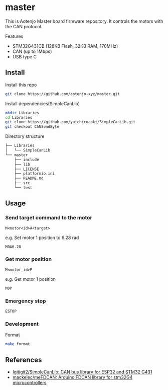 # master
This is Aotenjo Master board firmware repository. It controls the motors with the CAN protocol.


Features
- STM32G431CB (128KB Flash, 32KB RAM, 170MHz)
- CAN (up to 1Mbps)
- USB type C


## Install

Install this repo
```bash
git clone https://github.com/aotenjo-xyz/master.git 
```

Install dependencies(SimpleCanLib)
```bash
mkdir Libraries
cd Libraries
git clone https://github.com/yuichiroaoki/SimpleCanLib.git
git checkout CANSendByte
```


Directory structure
```bash
├── Libraries
│   └── SimpleCanLib
└── master
    ├── include
    ├── lib
    ├── LICENSE
    ├── platformio.ini
    ├── README.md
    ├── src
    └── test
```

## Usage

### Send target command to the motor
```
M<motor<id>A<target>
```

e.g. Set motor 1 position to 6.28 rad
```
M0A6.28
```

### Get motor position
```
M<motor_id>P
```

e.g. Get motor 1 position
```
M0P
```

### Emergency stop
```
ESTOP
```

### Development

Format
```bash
make format
```


## References

- [Igitigit2/SimpleCanLib: CAN bus library for ESP32 and STM32 G431](https://github.com/Igitigit2/SimpleCanLib)
- [mackelec/meFDCAN: Arduino FDCAN library for stm32G4 microcontrollers](https://github.com/mackelec/meFDCAN)

